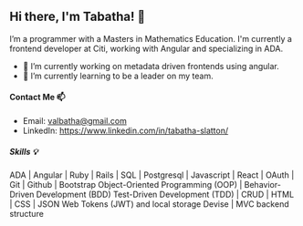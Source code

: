 ## Hi there, I'm Tabatha! 👋

I’m a programmer with a Masters in Mathematics Education. I'm currently a frontend developer at Citi, working with Angular and specializing in ADA.

- 🔭 I’m currently working on metadata driven frontends using angular.
- 🌱 I’m currently learning to be a leader on my team.

#### Contact Me 📫

- Email: valbatha@gmail.com
- LinkedIn: https://www.linkedin.com/in/tabatha-slatton/ 


##### Skills 💡
 
ADA | Angular | Ruby | Rails | SQL | Postgresql | Javascript | React | OAuth | Git | Github | Bootstrap
Object-Oriented Programming (OOP) | Behavior-Driven Development (BDD)
Test-Driven Development (TDD) | CRUD | HTML | CSS | JSON Web Tokens (JWT) and local storage
Devise | MVC backend structure


<!--
- 🔭 I’m currently working on building my PHP, Docker, and Microsoft Azure skills for my new job.
- 🌱 I’m currently learning the 
- 👯 I’m looking to collaborate on ...
- 🤔 I’m looking for help with ...
- 💬 Ask me about ...
- 📫 How to reach me: ...
- 😄 Pronouns: ...
- ⚡ Fun fact: ...
-->
